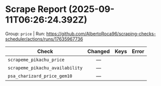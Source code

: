 # Scrape Report (2025-09-11T06:26:24.392Z)

Group: `price`  |  Run: https://github.com/AlbertoRoca96/scraping-checks-scheduler/actions/runs/17635967736

| Check | Changed | Keys | Error |
|---|:---:|:--|:--|
| `scrapeme_pikachu_price` | — |  |  |
| `scrapeme_pikachu_availability` | — |  |  |
| `psa_charizard_price_gem10` | — |  |  |
